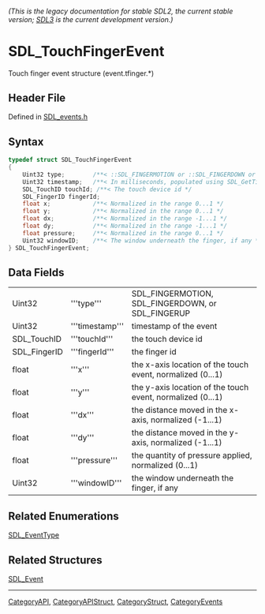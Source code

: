###### (This is the legacy documentation for stable SDL2, the current stable version; [SDL3](https://wiki.libsdl.org/SDL3/) is the current development version.)
# SDL_TouchFingerEvent

Touch finger event structure (event.tfinger.*)

## Header File

Defined in [SDL_events.h](https://github.com/libsdl-org/SDL/blob/SDL2/include/SDL_events.h)

## Syntax

```c
typedef struct SDL_TouchFingerEvent
{
    Uint32 type;        /**< ::SDL_FINGERMOTION or ::SDL_FINGERDOWN or ::SDL_FINGERUP */
    Uint32 timestamp;   /**< In milliseconds, populated using SDL_GetTicks() */
    SDL_TouchID touchId; /**< The touch device id */
    SDL_FingerID fingerId;
    float x;            /**< Normalized in the range 0...1 */
    float y;            /**< Normalized in the range 0...1 */
    float dx;           /**< Normalized in the range -1...1 */
    float dy;           /**< Normalized in the range -1...1 */
    float pressure;     /**< Normalized in the range 0...1 */
    Uint32 windowID;    /**< The window underneath the finger, if any */
} SDL_TouchFingerEvent;
```

## Data Fields

|              |                 |                                                            |
| ------------ | --------------- | ---------------------------------------------------------- |
| Uint32       | '''type'''      | SDL_FINGERMOTION, SDL_FINGERDOWN, or SDL_FINGERUP          |
| Uint32       | '''timestamp''' | timestamp of the event                                     |
| SDL_TouchID  | '''touchId'''   | the touch device id                                        |
| SDL_FingerID | '''fingerId'''  | the finger id                                              |
| float        | '''x'''         | the x-axis location of the touch event, normalized (0...1) |
| float        | '''y'''         | the y-axis location of the touch event, normalized (0...1) |
| float        | '''dx'''        | the distance moved in the x-axis, normalized (-1...1)      |
| float        | '''dy'''        | the distance moved in the y-axis, normalized (-1...1)      |
| float        | '''pressure'''  | the quantity of pressure applied, normalized (0...1)       |
| Uint32       | '''windowID'''  | the window underneath the finger, if any                   |

## Related Enumerations

[SDL_EventType](SDL_EventType)

## Related Structures

[SDL_Event](SDL_Event)

----
[CategoryAPI](CategoryAPI), [CategoryAPIStruct](CategoryAPIStruct), [CategoryStruct](CategoryStruct), [CategoryEvents](CategoryEvents)


